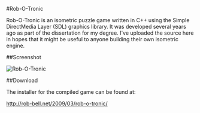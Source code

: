 #Rob-O-Tronic

Rob-O-Tronic is an isometric puzzle game written in C++ using the Simple DirectMedia Layer (SDL) graphics library. It was developed several years ago as part of the dissertation for my degree. I've uploaded the source here in hopes that it might be useful to anyone building their own isometric engine.

##Screenshot

![Rob-O-Tronic](https://github.com/robbell/rob-o-tronic/raw/master/gfx/screenshot.jpg)

##Download

The installer for the compiled game can be found at:

http://rob-bell.net/2009/03/rob-o-tronic/
